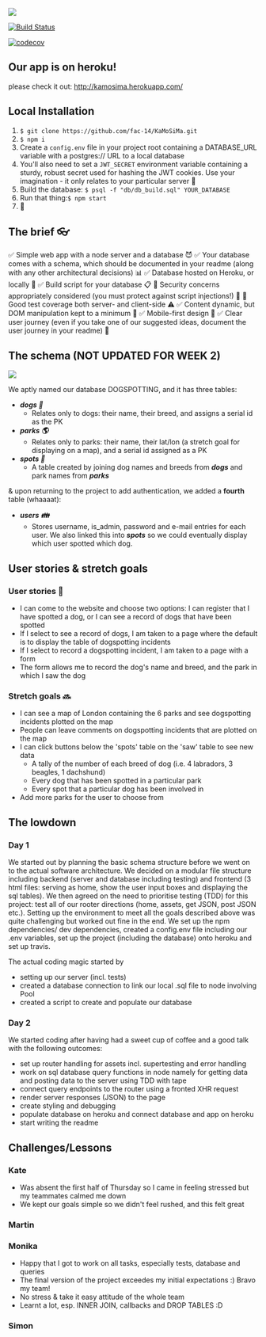 ![](https://image.ibb.co/i8CNqp/Trainspotting_f.jpg)

[![Build Status](https://travis-ci.org/fac-14/KaMoSiMa.svg?branch=master)](https://travis-ci.org/fac-14/KaMoSiMa)

[![codecov](https://codecov.io/gh/FAC-14/KaMoSiMa/branch/master/graph/badge.svg)](https://codecov.io/gh/FAC-14/KaMoSiMa)

## Our app is on heroku!
please check it out: http://kamosima.herokuapp.com/

## Local Installation

1. `$ git clone https://github.com/fac-14/KaMoSiMa.git`
2. `$ npm i`
3. Create a `config.env` file in your project root containing a DATABASE_URL variable with a postgres:// URL to a local database
4. You'll also need to set a `JWT_SECRET` environment variable containing a sturdy, robust secret used for hashing the JWT cookies. Use your imagination - it only relates to your particular server :kiss: 
5. Build the database: `$ psql -f "db/db_build.sql" YOUR_DATABASE`
6. Run that thing:`$ npm start`
7. 🐶

## The brief :eyeglasses: 

✅ Simple web app with a node server and a database :smiling_imp: 
✅ Your database comes with a schema, which should be documented in your readme (along with any other architectural decisions) :bar_chart: 
✅ Database hosted on Heroku, or locally :house_with_garden: 
✅ Build script for your database :clipboard:
🚧 Security concerns appropriately considered (you must protect against script injections!) :cop:
🚧 Good test coverage both server- and client-side :warning:
✅ Content dynamic, but DOM manipulation kept to a minimum :100: 
✅ Mobile-first design :iphone: 
✅ Clear user journey (even if you take one of our suggested ideas, document the user journey in your readme) :runner: 

## The schema (NOT UPDATED FOR WEEK 2)

![](https://image.ibb.co/nLzbY9/Download.jpg)

We aptly named our database DOGSPOTTING, and it has three tables:

* ***dogs :dog:***
    * Relates only to dogs: their name, their breed, and assigns a serial id as the PK
* ***parks :earth_americas:***
    * Relates only to parks: their name, their lat/lon (a stretch goal for displaying on a map), and a serial id assigned as a PK
* ***spots :eyes:***
    * A table created by joining dog names and breeds from _**dogs**_ and park names from ***parks***

& upon returning to the project to add authentication, we added a **fourth** table (whaaaat): 

* ***users :family:***
    * Stores username, is_admin, password and e-mail entries for each user. We also linked this into ***spots*** so we could eventually display which user spotted which dog. 

## User stories & stretch goals

### User stories :book: 

* I can come to the website and choose two options: I can register that I have spotted a dog, or I can see a record of dogs that have been spotted
* If I select to see a record of dogs, I am taken to a page where the default is to display the table of dogspotting incidents
* If I select to record a dogspotting incident, I am taken to a page with a form
* The form allows me to record the dog's name and breed, and the park in which I saw the dog

### Stretch goals :soon:

* I can see a map of London containing the 6 parks and see dogspotting incidents plotted on the map
* People can leave comments on dogspotting incidents that are plotted on the map
* I can click buttons below the 'spots' table on the 'saw' table to see new data
    * A tally of the number of each breed of dog (i.e. 4 labradors, 3 beagles, 1 dachshund)
    * Every dog that has been spotted in a particular park
    * Every spot that a particular dog has been involved in
* Add more parks for the user to choose from

## The lowdown

### Day 1
We started out by planning the basic schema structure before we went on to the actual software architecture. We decided on a modular file structure including backend (server and database including testing) and frontend (3 html files: serving as home, show the user input boxes and displaying the sql tables). We then agreed on the need to prioritise testing (TDD) for this project: test all of our rooter directions (home, assets, get JSON, post JSON etc.). Setting up the environment to meet all the goals described above was quite challenging but worked out fine in the end. We set up the npm dependencies/ dev dependencies, created a config.env file including our .env variables, set up the project (including the database) onto heroku and set up travis. 

The actual coding magic started by 
- setting up our server (incl. tests)
- created a database connection to link our local .sql file to node involving Pool
- created a script to create and populate our database

### Day 2
We started coding after having had a sweet cup of coffee and a good talk with the following outcomes:
- set up router handling for assets incl. supertesting and error handling
- work on sql database query functions in node namely for getting data and posting data to the server using TDD with tape 
- connect query endpoints to the router using a fronted XHR request 
- render server responses (JSON) to the page
- create styling and debugging 
- populate database on heroku and connect database and app on heroku
- start writing the readme

## Challenges/Lessons

### Kate

* Was absent the first half of Thursday so I came in feeling stressed but my teammates calmed me down
* We kept our goals simple so we didn't feel rushed, and this felt great

### Martin

### Monika

* Happy that I got to work on all tasks, especially tests, database and queries
* The final version of the project exceedes my initial expectations :) Bravo my team!
* No stress & take it easy attitude of the whole team
* Learnt a lot, esp. INNER JOIN, callbacks and DROP TABLES :D

### Simon
